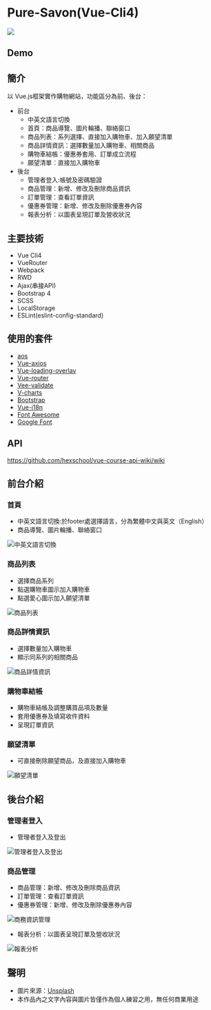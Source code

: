 # Pure-Savon(Vue-Cli4)

![](https://github.com/huai-sian/BMI-caculator/blob/main/%E8%9E%A2%E5%B9%95%E5%BF%AB%E7%85%A7%202020-12-26%20%E4%B8%8B%E5%8D%8811.40.41.png)
## Demo


## 簡介

以 Vue.js框架實作購物網站，功能區分為前、後台：
* 前台
  - 中英文語言切換
  - 首頁：商品導覽、圖片輪播、聯絡窗口
  - 商品列表：系列選擇、直接加入購物車、加入願望清單
  - 商品詳情資訊：選擇數量加入購物車、相關商品
  - 購物車結帳：優惠券套用、訂單成立流程
  - 願望清單：直接加入購物車
* 後台
  - 管理者登入:帳號及密碼驗證
  - 商品管理：新增、修改及刪除商品資訊
  - 訂單管理：查看訂單資訊
  - 優惠券管理：新增、修改及刪除優惠券內容
  - 報表分析：以圖表呈現訂單及營收狀況
## 主要技術

* Vue Cli4
* VueRouter
* Webpack
* RWD
* Ajax(串接API)
* Bootstrap 4
* SCSS
* LocalStorage
* ESLint(eslint-config-standard)
## 使用的套件

* [aos](https://michalsnik.github.io/aos/)
* [Vue-axios](https://github.com/imcvampire/vue-axios#readme)
* [Vue-loading-overlay](https://github.com/ankurk91/vue-loading-overlay)
* [Vue-router](https://github.com/vuejs/vue-router#readme)
* [Vee-validate](https://vee-validate.logaretm.com/v3/)
* [V-charts](https://v-charts.js.org/#/)
* [Bootstrap](https://getbootstrap.com/)
* [Vue-i18n](https://github.com/kazupon/vue-i18n#readme)
* [Font Awesome](https://fontawesome.com/)
* [Google Font](https://fonts.google.com/)
## API

https://github.com/hexschool/vue-course-api-wiki/wiki
## 前台介紹

### 首頁
* 中英文語言切換:於footer處選擇語言，分為繁體中文與英文（English）
* 商品導覽、圖片輪播、聯絡窗口

![中英文語言切換](https://github.com/huai-sian/Pure-Savon-vue-cli4-/blob/master/language-transform.gif)
### 商品列表
* 選擇商品系列
* 點選購物車圖示加入購物車
* 點選愛心圖示加入願望清單

![商品列表](https://github.com/huai-sian/BMI-caculator/blob/main/prodductlist.gif)
### 商品詳情資訊
* 選擇數量加入購物車
* 顯示同系列的相關商品

![商品詳情資訊](https://github.com/huai-sian/BMI-caculator/blob/main/productdetail.gif)
### 購物車結帳
* 購物車結帳及調整購買品項及數量
* 套用優惠券及填寫收件資料
* 呈現訂單資訊
### 願望清單
* 可直接刪除願望商品，及直接加入購物車

![願望清單](https://github.com/huai-sian/BMI-caculator/blob/main/%E8%9E%A2%E5%B9%95%E5%BF%AB%E7%85%A7%202020-12-27%20%E4%B8%8B%E5%8D%883.59.09.png)
## 後台介紹

### 管理者登入
* 管理者登入及登出

![管理者登入及登出](https://github.com/huai-sian/BMI-caculator/blob/main/%E8%9E%A2%E5%B9%95%E5%BF%AB%E7%85%A7%202020-12-27%20%E4%B8%8B%E5%8D%884.34.50.png)
### 商品管理
* 商品管理：新增、修改及刪除商品資訊
* 訂單管理：查看訂單資訊
* 優惠券管理：新增、修改及刪除優惠券內容

![商務資訊管理](https://github.com/huai-sian/BMI-caculator/blob/main/backstage.gif)
* 報表分析：以圖表呈現訂單及營收狀況

![報表分析](https://github.com/huai-sian/BMI-caculator/blob/main/%E8%9E%A2%E5%B9%95%E5%BF%AB%E7%85%A7%202020-12-27%20%E4%B8%8B%E5%8D%883.27.10.png)
## 聲明

* 圖片來源：[Unsplash](https://unsplash.com/)
* 本作品內之文字內容與圖片皆僅作為個人練習之用，無任何商業用途
